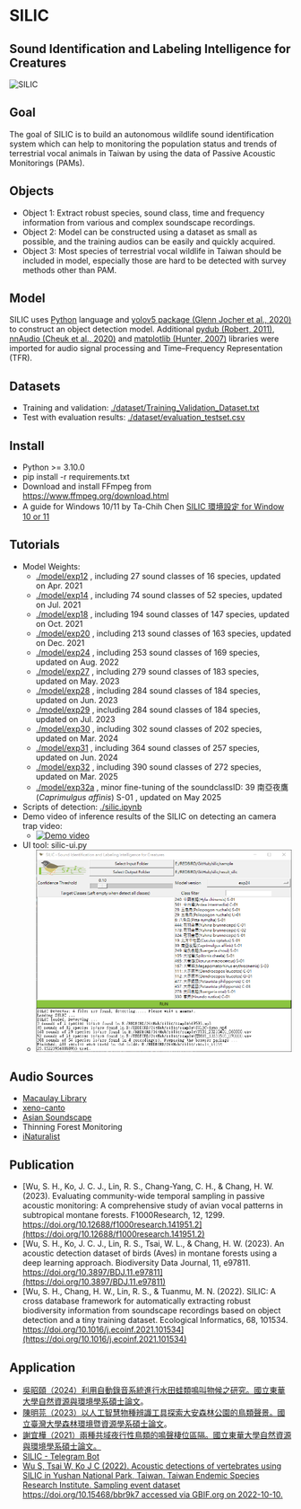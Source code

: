 # SILIC
## Sound Identification and Labeling Intelligence for Creatures
![SILIC](./model/silic_logo_full.svg)

## Goal
The goal of SILIC is to build an autonomous wildlife sound identification system which can help to monitoring the population status and trends of terrestrial vocal animals in Taiwan by using the data of Passive Acoustic Monitorings (PAMs).

## Objects
 - Object 1: Extract robust species, sound class, time and frequency information from various and complex soundscape recordings.
 - Object 2: Model can be constructed using a dataset as small as possible, and the training audios can be easily and quickly acquired.
 - Object 3: Most species of terrestrial vocal wildlife in Taiwan should be included in model, especially those are hard to be detected with survey methods other than PAM.

## Model
SILIC uses [Python](https://www.python.org/) language and [yolov5 package (Glenn Jocher et al., 2020)](https://github.com/ultralytics/yolov5) to construct an object detection model. Additional [pydub (Robert, 2011)](https://github.com/jiaaro/pydub), [nnAudio (Cheuk et al., 2020)](https://github.com/KinWaiCheuk/nnAudio) and [matplotlib (Hunter, 2007)](https://matplotlib.org/) libraries were imported for audio signal processing and Time–Frequency Representation (TFR).

## Datasets
 - Training and validation: [./dataset/Training_Validation_Dataset.txt](./dataset/Training_Validation_Dataset.txt)
 - Test with evaluation results: [./dataset/evaluation_testset.csv](./dataset/evaluation_testset.csv)


## Install
 - Python >= 3.10.0
 - pip install -r requirements.txt
 - Download and install FFmpeg from https://www.ffmpeg.org/download.html
 - A guide for Windows 10/11 by Ta-Chih Chen [SILIC 環境設定 for Window 10 or 11](https://medium.com/@raymond96383/silic-%E7%92%B0%E5%A2%83%E8%A8%AD%E5%AE%9A-for-window10-or-11-f5bb77d4e64f)

## Tutorials
 - Model Weights:
   -  [./model/exp12](./model/exp12) , including 27 sound classes of 16 species, updated on Apr. 2021
   -  [./model/exp14](./model/exp14) , including 74 sound classes of 52 species, updated on Jul. 2021
   -  [./model/exp18](./model/exp18) , including 194 sound classes of 147 species, updated on Oct. 2021
   -  [./model/exp20](./model/exp20) , including 213 sound classes of 163 species, updated on Dec. 2021
   -  [./model/exp24](./model/exp24) , including 253 sound classes of 169 species, updated on Aug. 2022
   -  [./model/exp27](./model/exp27) , including 279 sound classes of 183 species, updated on May. 2023
   -  [./model/exp28](./model/exp28) , including 284 sound classes of 184 species, updated on Jun. 2023
   -  [./model/exp29](./model/exp29) , including 284 sound classes of 184 species, updated on Jul. 2023
   -  [./model/exp30](./model/exp30) , including 302 sound classes of 202 species, updated on Mar. 2024
   -  [./model/exp31](./model/exp31) , including 364 sound classes of 257 species, updated on Jun. 2024
   -  [./model/exp32](./model/exp32) , including 390 sound classes of 272 species, updated on Mar. 2025
   -  [./model/exp32a](./model/exp32a) , minor fine-tuning of the soundclassID: 39	南亞夜鷹 (*Caprimulgus affinis*)	S-01	, updated on May 2025
 - Scripts of detection: [./silic.ipynb](./silic.ipynb)
 - Demo video of inference results of the SILIC on detecting an camera trap video: 
   -  [![Demo video](./sample/SILIC-demo.jpg)](https://www.youtube.com/watch?v=rN-JTnKBUy0)
 - UI tool: silic-ui.py 
   -  ![SILIC-UI](./model/silic-ui.png)

## Audio Sources
 - [Macaulay Library](https://www.macaulaylibrary.org/)
 - [xeno-canto](https://www.xeno-canto.org/)
 - [Asian Soundscape](https://soundscape.twgrid.org/)
 - Thinning Forest Monitoring
 - [iNaturalist](https://www.inaturalist.org/)

## Publication
- [Wu, S. H., Ko, J. C. J., Lin, R. S., Chang-Yang, C. H., & Chang, H. W. (2023). Evaluating community-wide temporal sampling in passive acoustic monitoring: A comprehensive study of avian vocal patterns in subtropical montane forests. F1000Research, 12, 1299. https://doi.org/10.12688/f1000research.141951.2](https://doi.org/10.12688/f1000research.141951.2)
- [Wu, S. H., Ko, J. C. J., Lin, R. S., Tsai, W. L., & Chang, H. W. (2023). An acoustic detection dataset of birds (Aves) in montane forests using a deep learning approach. Biodiversity Data Journal, 11, e97811. https://doi.org/10.3897/BDJ.11.e97811](https://doi.org/10.3897/BDJ.11.e97811)
- [Wu, S. H., Chang, H. W., Lin, R. S., & Tuanmu, M. N. (2022). SILIC: A cross database framework for automatically extracting robust biodiversity information from soundscape recordings based on object detection and a tiny training dataset. Ecological Informatics, 68, 101534. https://doi.org/10.1016/j.ecoinf.2021.101534](https://doi.org/10.1016/j.ecoinf.2021.101534)

## Application
- [吳昭頤（2024）利用自動錄音系統進行水田蛙類鳴叫物候之研究。國立東華大學自然資源與環境學系碩士論文](https://etd.ndhu.edu.tw/cgi-bin/gs32/gsweb.cgi/ccd=D8Soqs/search?mode=basic)。
- [陳明芫（2023）以人工智慧物種辨識工具探索大安森林公園的鳥類聲景。國立臺灣大學森林環境暨資源學系碩士論文](https://tdr.lib.ntu.edu.tw/handle/123456789/88070)。
- [謝宜樺（2021）兩種共域夜行性鳥類的鳴聲棲位區隔。國立東華大學自然資源與環境學系碩士論文。](http://etd.ndhu.edu.tw/cgi-bin/gs32/gsweb.cgi/ccd=iK89JD/record?r1=18&h1=0#XXXX)
- [SILIC - Telegram Bot](https://t.me/silic_redbird_bot)
- [Wu S, Tsai W, Ko J C (2022). Acoustic detections of vertebrates using SILIC in Yushan National Park, Taiwan. Taiwan Endemic Species Research Institute. Sampling event dataset https://doi.org/10.15468/bbr9k7 accessed via GBIF.org on 2022-10-10.](https://doi.org/10.15468/bbr9k7)

